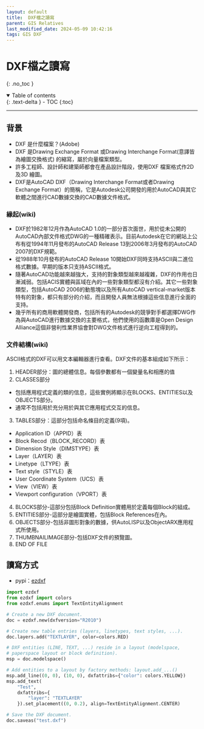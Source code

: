 ```yaml
---
layout: default
title:  DXF檔之讀寫
parent: GIS Relatives
last_modified_date: 2024-05-09 10:42:16
tags: GIS DXF
---
```


# DXF檔之讀寫

{: .no_toc }

<details open markdown="block">
  <summary>
    Table of contents
  </summary>
  {: .text-delta }
- TOC
{:toc}
</details>

---

## 背景

- DXF 是什麼檔案？(Adobe)
 - DXF 是Drawing Exchange Format 或Drawing Interchange Format(意譯皆為繪圖交換格式) 的縮寫，屬於向量檔案類型。
 - 許多工程師、設計師和建築師都會在產品設計階段，使用DXF 檔案格式作2D 及3D 繪圖。
 - DXF是AutoCAD DXF（Drawing Interchange Format或者Drawing Exchange Format）的簡稱，它是Autodesk公司開發的用於AutoCAD與其它軟體之間進行CAD數據交換的CAD數據文件格式。

### 緣起(wiki)

- DXF於1982年12月作為AutoCAD 1.0的一部分首次面世，用於從未公開的AutoCAD內部文件格式DWG的一種精確表示。目前Autodesk在它的網站上公布有從1994年11月發布的AutoCAD Release 13到2006年3月發布的AutoCAD 2007的DXF規範。
- 從1988年10月發布的AutoCAD Release 10開始DXF同時支持ASCII與二進位格式數據。早期的版本只支持ASCII格式。
- 隨著AutoCAD功能越來越強大，支持的對象類型越來越複雜，DXF的作用也日漸減弱。包括ACIS實體與區域在內的一些對象類型都沒有介紹。其它一些對象類型，包括AutoCAD 2006的動態塊以及所有AutoCAD vertical-market版本特有的對象，都只有部分的介紹，而且開發人員無法根據這些信息進行全面的支持。
- 幾乎所有的商用軟體開發商，包括所有的Autodesk的競爭對手都選擇DWG作為與AutoCAD進行數據交換的主要格式，他們使用的函數庫是Open Design Alliance這個非營利性業界協會對DWG文件格式進行逆向工程得到的。

### 文件結構(wiki)

ASCII格式的DXF可以用文本編輯器進行查看。DXF文件的基本組成如下所示：

1. HEADER部分：圖的總體信息。每個參數都有一個變量名和相應的值
2. CLASSES部分
  - 包括應用程式定義的類的信息，這些實例將顯示在BLOCKS、ENTITIES以及OBJECTS部分。
  - 通常不包括用於充分用於與其它應用程式交互的信息。
3. TABLES部分：這部分包括命名條目的定義(9項)。
  - Application ID（APPID）表
  - Block Recod（BLOCK_RECORD）表
  - Dimension Style（DIMSTYPE）表
  - Layer（LAYER）表
  - Linetype（LTYPE）表
  - Text style（STYLE）表
  - User Coordinate System（UCS）表
  - View（VIEW）表
  - Viewport configuration（VPORT）表
4. BLOCKS部分-這部分包括Block Definition實體用於定義每個Block的組成。
5. ENTITIES部分-這部分是繪圖實體，包括Block References在內。
6. OBJECTS部分-包括非圖形對象的數據，供AutoLISP以及ObjectARX應用程式所使用。
7. THUMBNAILIMAGE部分-包括DXF文件的預覽圖。
8. END OF FILE

## 讀寫方式

- pypi：[ezdxf](https://pypi.org/project/ezdxf/)

```python
import ezdxf
from ezdxf import colors
from ezdxf.enums import TextEntityAlignment

# Create a new DXF document.
doc = ezdxf.new(dxfversion="R2010")

# Create new table entries (layers, linetypes, text styles, ...).
doc.layers.add("TEXTLAYER", color=colors.RED)

# DXF entities (LINE, TEXT, ...) reside in a layout (modelspace, 
# paperspace layout or block definition).  
msp = doc.modelspace()

# Add entities to a layout by factory methods: layout.add_...() 
msp.add_line((0, 0), (10, 0), dxfattribs={"color": colors.YELLOW})
msp.add_text(
    "Test", 
    dxfattribs={
        "layer": "TEXTLAYER"
    }).set_placement((0, 0.2), align=TextEntityAlignment.CENTER)

# Save the DXF document.
doc.saveas("test.dxf")
```